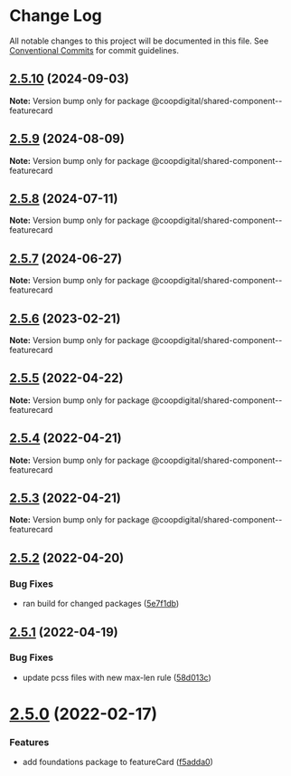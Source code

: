 # Change Log

All notable changes to this project will be documented in this file.
See [Conventional Commits](https://conventionalcommits.org) for commit guidelines.

## [2.5.10](https://github.com/coopdigital/coop-frontend/compare/@coopdigital/shared-component--featurecard@2.5.9...@coopdigital/shared-component--featurecard@2.5.10) (2024-09-03)

**Note:** Version bump only for package @coopdigital/shared-component--featurecard





## [2.5.9](https://github.com/coopdigital/coop-frontend/compare/@coopdigital/shared-component--featurecard@2.5.8...@coopdigital/shared-component--featurecard@2.5.9) (2024-08-09)

**Note:** Version bump only for package @coopdigital/shared-component--featurecard





## [2.5.8](https://github.com/coopdigital/coop-frontend/compare/@coopdigital/shared-component--featurecard@2.5.7...@coopdigital/shared-component--featurecard@2.5.8) (2024-07-11)

**Note:** Version bump only for package @coopdigital/shared-component--featurecard





## [2.5.7](https://github.com/coopdigital/coop-frontend/compare/@coopdigital/shared-component--featurecard@2.5.6...@coopdigital/shared-component--featurecard@2.5.7) (2024-06-27)

**Note:** Version bump only for package @coopdigital/shared-component--featurecard





## [2.5.6](https://github.com/coopdigital/coop-frontend/compare/@coopdigital/shared-component--featurecard@2.5.5...@coopdigital/shared-component--featurecard@2.5.6) (2023-02-21)

**Note:** Version bump only for package @coopdigital/shared-component--featurecard





## [2.5.5](https://github.com/coopdigital/coop-frontend/compare/@coopdigital/shared-component--featurecard@2.5.4...@coopdigital/shared-component--featurecard@2.5.5) (2022-04-22)

**Note:** Version bump only for package @coopdigital/shared-component--featurecard





## [2.5.4](https://github.com/coopdigital/coop-frontend/compare/@coopdigital/shared-component--featurecard@2.5.3...@coopdigital/shared-component--featurecard@2.5.4) (2022-04-21)

**Note:** Version bump only for package @coopdigital/shared-component--featurecard





## [2.5.3](https://github.com/coopdigital/coop-frontend/compare/@coopdigital/shared-component--featurecard@2.5.2...@coopdigital/shared-component--featurecard@2.5.3) (2022-04-21)

**Note:** Version bump only for package @coopdigital/shared-component--featurecard





## [2.5.2](https://github.com/coopdigital/coop-frontend/compare/@coopdigital/shared-component--featurecard@2.5.1...@coopdigital/shared-component--featurecard@2.5.2) (2022-04-20)


### Bug Fixes

* ran build for changed packages ([5e7f1db](https://github.com/coopdigital/coop-frontend/commit/5e7f1dbdf38ca13b8233b81f72d3725b8a47d834))





## [2.5.1](https://github.com/coopdigital/coop-frontend/compare/@coopdigital/shared-component--featurecard@2.5.0...@coopdigital/shared-component--featurecard@2.5.1) (2022-04-19)


### Bug Fixes

* update pcss files with new max-len rule ([58d013c](https://github.com/coopdigital/coop-frontend/commit/58d013c58111ff07521b792b0538bca2690efc74))





# [2.5.0](https://github.com/coopdigital/coop-frontend/compare/@coopdigital/shared-component--featurecard@2.4.8...@coopdigital/shared-component--featurecard@2.5.0) (2022-02-17)


### Features

* add foundations package to featureCard ([f5adda0](https://github.com/coopdigital/coop-frontend/commit/f5adda0cfcc04cd65c76c06063d4ab3a0e71fbdb))
